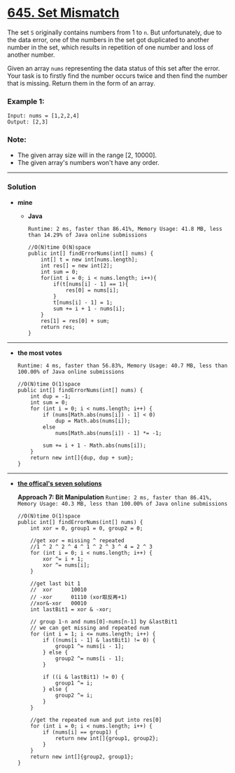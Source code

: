 # [645. Set Mismatch](https://leetcode.com/problems/set-mismatch/)

The set `S` originally contains numbers from 1 to `n`. But unfortunately, due to the data error, one of the numbers in the set got duplicated to another number in the set, which results in repetition of one number and loss of another number.

Given an array `nums` representing the data status of this set after the error. Your task is to firstly find the number occurs twice and then find the number that is missing. Return them in the form of an array.

### Example 1:
```
Input: nums = [1,2,2,4]
Output: [2,3]
```

### Note:
* The given array size will in the range [2, 10000].
* The given array's numbers won't have any order.

---

### Solution
* **mine**
  * **Java**
  
    `Runtime: 2 ms, faster than 86.41%, Memory Usage: 41.8 MB, less than 14.29% of Java online submissions`
    ```
    //O(N)time O(N)space
    public int[] findErrorNums(int[] nums) {
        int[] t = new int[nums.length];
        int res[] = new int[2];
        int sum = 0;
        for(int i = 0; i < nums.length; i++){
            if(t[nums[i] - 1] == 1){
                res[0] = nums[i];
            }
            t[nums[i] - 1] = 1;
            sum += i + 1 - nums[i];
        }
        res[1] = res[0] + sum;
        return res;
    }
    ```
    
---


* **the most votes**

  `Runtime: 4 ms, faster than 56.83%, Memory Usage: 40.7 MB, less than 100.00% of Java online submissions`
  ```
  //O(N)time O(1)space
  public int[] findErrorNums(int[] nums) {
      int dup = -1;
      int sum = 0;
      for (int i = 0; i < nums.length; i++) {
          if (nums[Math.abs(nums[i]) - 1] < 0)
              dup = Math.abs(nums[i]);
          else
              nums[Math.abs(nums[i]) - 1] *= -1;

          sum += i + 1 - Math.abs(nums[i]);
      }
      return new int[]{dup, dup + sum};
  }
  ```

---

* **[the offical's seven solutions](https://leetcode.com/problems/set-mismatch/solution/)**

  **Approach 7: Bit Manipulation** `Runtime: 2 ms, faster than 86.41%, Memory Usage: 40.3 MB, less than 100.00% of Java online submissions`
  ```
  //O(N)time O(1)space
  public int[] findErrorNums(int[] nums) {
      int xor = 0, group1 = 0, group2 = 0;

      //get xor = missing ^ repeated
      //1 ^ 2 ^ 2 ^ 4 ^ 1 ^ 2 ^ 3 ^ 4 = 2 ^ 3
      for (int i = 0; i < nums.length; i++) {
          xor ^= i + 1;
          xor ^= nums[i];
      }

      //get last bit 1
      //  xor      10010
      // -xor      01110 (xor取反再+1)
      //xor&-xor   00010
      int lastBit1 = xor & -xor;

      // group 1-n and nums[0]-nums[n-1] by &lastBit1
      // we can get missing and repeated num
      for (int i = 1; i <= nums.length; i++) {
          if ((nums[i - 1] & lastBit1) != 0) {
              group1 ^= nums[i - 1];
          } else {
              group2 ^= nums[i - 1];
          }

          if ((i & lastBit1) != 0) {
              group1 ^= i;
          } else {
              group2 ^= i;
          }
      }

      //get the repeated num and put into res[0]
      for (int i = 0; i < nums.length; i++) {
          if (nums[i] == group1) {
              return new int[]{group1, group2};
          }
      }
      return new int[]{group2, group1};
  }
  ```
  
